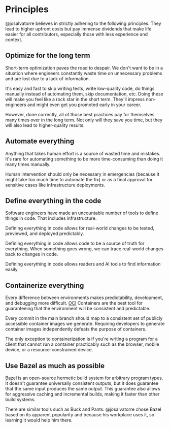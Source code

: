 # Principles

@josalvatorre believes in strictly adhering to the following principles.
They lead to higher upfront costs but pay immense dividends that
make life easier for all contributors, especially those with less experience
and context.

## Optimize for the long term

Short-term optimization paves the road to despair.
We don't want to be in a situation where engineers constantly waste time
on unnecessary problems and are lost due to a lack of information.

It's easy and fast to skip writing tests, write low-quality code,
do things manually instead of automating them, skip documentation, etc.
Doing these will make you feel like a rock star in the short term.
They'll impress non-engineers and might even get you promoted early in your career.

However, done correctly, all of those best practices pay for themselves many times over in the long term.
Not only will they save you time, but they will also lead to higher-quality results.

## Automate everything

Anything that takes human effort is a source of wasted time and mistakes.
It's rare for automating something to be more time-consuming than doing it many times manually.

Human intervention should only be necessary in emergencies (because it might take too much time to automate the fix)
or as a final approval for sensitive cases like infrastructure deployments.

## Define everything in the code

Software engineers have made an uncountable number of tools to define things in code.
That includes infrastructure.

Defining everything in code allows for real-world changes to be tested, previewed, and deployed predictably.

Defining everything in code allows code to be a source of truth for everything.
When something goes wrong, we can trace real-world changes back to changes in code.

Defining everything in code allows readers and AI tools to find information easily.

## Containerize everything

Every difference between environments makes predictability, development, and debugging more difficult.
[OCI][1] Containers are the best tool for guaranteeing that the environment will be consistent and predictable.

Every commit in the main branch should map to a consistent set of publicly accessible container images we generate.
Requiring developers to generate container images independently defeats the purpose of containers.

The only exception to containerization is if you're writing a program for a client that cannot run a container practicably
such as the browser, mobile device, or a resource-constrained device.

## Use Bazel as much as possible

[Bazel][2] is an open-source hermetic build system for arbitrary program types.
It doesn't guarantee universally consistent outputs, but it does guarantee that the same input produces the same output.
This guarantee also allows for aggressive caching and incremental builds, making it faster than other build systems.

There are similar tools such as Buck and Pants. @josalvatorre chose Bazel based on its apparent popularity
and because his workplace uses it, so learning it would help him there.

[1]: https://opencontainers.org/
[2]: https://bazel.build/
